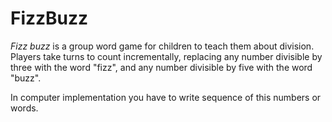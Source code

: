 # FizzBuzz
*Fizz buzz* is a group word game for children to teach them about division. Players take turns to count incrementally, replacing any number divisible by three with the word "fizz", and any number divisible by five with the word "buzz".

In computer implementation you have to write sequence of this numbers or words.